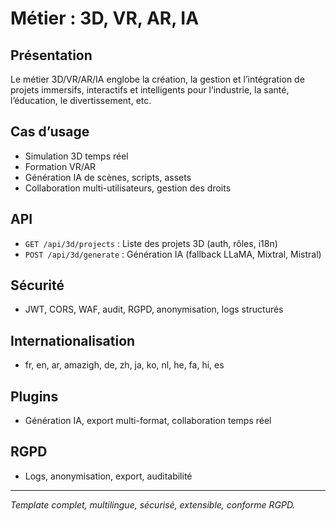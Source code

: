 # Métier : 3D, VR, AR, IA

## Présentation
Le métier 3D/VR/AR/IA englobe la création, la gestion et l’intégration de projets immersifs, interactifs et intelligents pour l’industrie, la santé, l’éducation, le divertissement, etc.

## Cas d’usage
- Simulation 3D temps réel
- Formation VR/AR
- Génération IA de scènes, scripts, assets
- Collaboration multi-utilisateurs, gestion des droits

## API
- `GET /api/3d/projects` : Liste des projets 3D (auth, rôles, i18n)
- `POST /api/3d/generate` : Génération IA (fallback LLaMA, Mixtral, Mistral)

## Sécurité
- JWT, CORS, WAF, audit, RGPD, anonymisation, logs structurés

## Internationalisation
- fr, en, ar, amazigh, de, zh, ja, ko, nl, he, fa, hi, es

## Plugins
- Génération IA, export multi-format, collaboration temps réel

## RGPD
- Logs, anonymisation, export, auditabilité

---
*Template complet, multilingue, sécurisé, extensible, conforme RGPD.*
